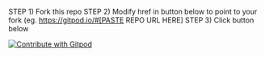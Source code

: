 STEP 1) Fork this repo
STEP 2) Modify href in button below to point to your fork (eg. https://gitpod.io/#[PASTE REPO URL HERE]
STEP 3) Click button below

<a href="https://gitpod.io/#https://github.com/lawrence0arabia/gitpod-test/">
  <img
    src="https://img.shields.io/badge/Contribute%20with-Gitpod-908a85?logo=gitpod"
    alt="Contribute with Gitpod"
  />
</a>

